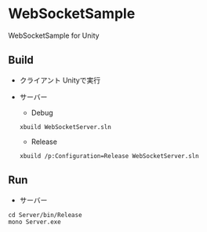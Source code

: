 WebSocketSample
===============

WebSocketSample for Unity

## Build

* クライアント
Unityで実行

* サーバー
  - Debug
  ```
  xbuild WebSocketServer.sln
  ```
  - Release
  ```
  xbuild /p:Configuration=Release WebSocketServer.sln
  ```

## Run

* サーバー
```
cd Server/bin/Release
mono Server.exe
```
